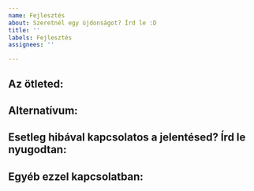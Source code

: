 ```yaml
---
name: Fejlesztés
about: Szeretnél egy újdonságot? Írd le :D
title: ''
labels: Fejlesztés
assignees: ''

---
```


**Az ötleted:**
---


**Alternatívum:**
---


**Esetleg hibával kapcsolatos a jelentésed? Írd le nyugodtan**:
---


**Egyéb ezzel kapcsolatban:**
---
